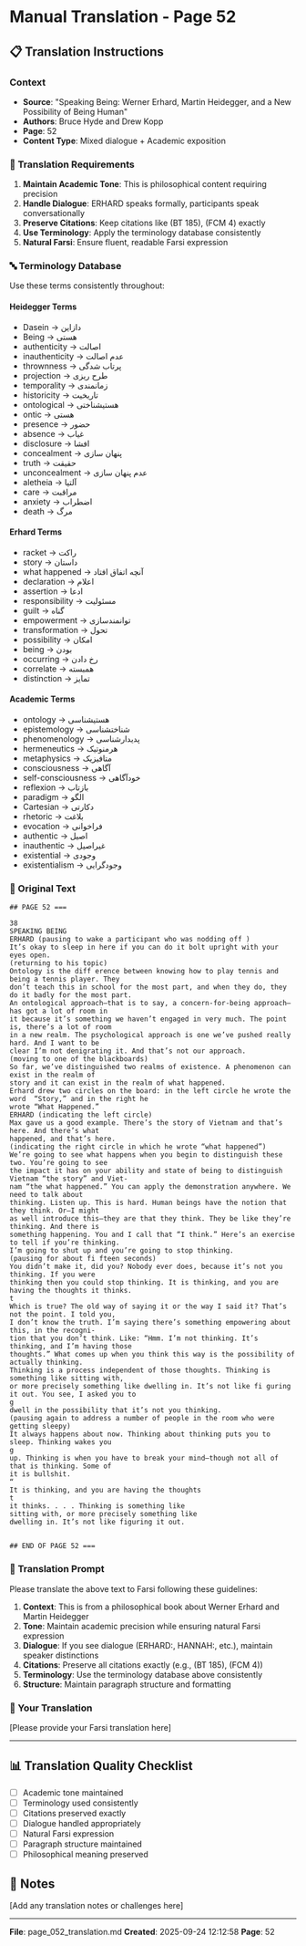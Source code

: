 # Manual Translation - Page 52

## 📋 Translation Instructions

### Context
- **Source**: "Speaking Being: Werner Erhard, Martin Heidegger, and a New Possibility of Being Human"
- **Authors**: Bruce Hyde and Drew Kopp
- **Page**: 52
- **Content Type**: Mixed dialogue + Academic exposition

### 🎯 Translation Requirements

1. **Maintain Academic Tone**: This is philosophical content requiring precision
2. **Handle Dialogue**: ERHARD speaks formally, participants speak conversationally
3. **Preserve Citations**: Keep citations like (BT 185), (FCM 4) exactly
4. **Use Terminology**: Apply the terminology database consistently
5. **Natural Farsi**: Ensure fluent, readable Farsi expression

### 🔤 Terminology Database

Use these terms consistently throughout:

#### Heidegger Terms
- Dasein → دازاین
- Being → هستی
- authenticity → اصالت
- inauthenticity → عدم اصالت
- thrownness → پرتاب شدگی
- projection → طرح ریزی
- temporality → زمانمندی
- historicity → تاریخیت
- ontological → هستیشناختی
- ontic → هستی
- presence → حضور
- absence → غیاب
- disclosure → افشا
- concealment → پنهان سازی
- truth → حقیقت
- unconcealment → عدم پنهان سازی
- aletheia → آلتیا
- care → مراقبت
- anxiety → اضطراب
- death → مرگ

#### Erhard Terms
- racket → راکت
- story → داستان
- what happened → آنچه اتفاق افتاد
- declaration → اعلام
- assertion → ادعا
- responsibility → مسئولیت
- guilt → گناه
- empowerment → توانمندسازی
- transformation → تحول
- possibility → امکان
- being → بودن
- occurring → رخ دادن
- correlate → همبسته
- distinction → تمایز

#### Academic Terms
- ontology → هستیشناسی
- epistemology → شناختشناسی
- phenomenology → پدیدارشناسی
- hermeneutics → هرمنوتیک
- metaphysics → متافیزیک
- consciousness → آگاهی
- self-consciousness → خودآگاهی
- reflexion → بازتاب
- paradigm → الگو
- Cartesian → دکارتی
- rhetoric → بلاغت
- evocation → فراخوانی
- authentic → اصیل
- inauthentic → غیراصیل
- existential → وجودی
- existentialism → وجودگرایی


### 📝 Original Text

```
## PAGE 52 ===

38
SPEAKING BEING
ERHARD (pausing to wake a participant who was nodding off ) 
It’s okay to sleep in here if you can do it bolt upright with your eyes open. 
(returning to his topic)
Ontology is the diff erence between knowing how to play tennis and being a tennis player. They 
don’t teach this in school for the most part, and when they do, they do it badly for the most part.
An ontological approach—that is to say, a concern-for-being approach—has got a lot of room in
it because it’s something we haven’t engaged in very much. The point is, there’s a lot of room 
in a new realm. The psychological approach is one we’ve pushed really hard. And I want to be 
clear I’m not denigrating it. And that’s not our approach.
(moving to one of the blackboards) 
So far, we’ve distinguished two realms of existence. A phenomenon can exist in the realm of 
story and it can exist in the realm of what happened.
Erhard drew two circles on the board: in the left circle he wrote the word  “Story,” and in the right he
wrote “What Happened.”
ERHARD (indicating the left circle)
Max gave us a good example. There’s the story of Vietnam and that’s here. And there’s what
happened, and that’s here.
(indicating the right circle in which he wrote “what happened”)
We’re going to see what happens when you begin to distinguish these two. You’re going to see
the impact it has on your ability and state of being to distinguish Vietnam “the story” and Viet-
nam “the what happened.” You can apply the demonstration anywhere. We need to talk about 
thinking. Listen up. This is hard. Human beings have the notion that they think. Or—I might 
as well introduce this—they are that they think. They be like they’re thinking. And there is 
something happening. You and I call that “I think.” Here’s an exercise to tell if you’re thinking.
I’m going to shut up and you’re going to stop thinking.
(pausing for about fi fteen seconds)
You didn’t make it, did you? Nobody ever does, because it’s not you thinking. If you were
thinking then you could stop thinking. It is thinking, and you are having the thoughts it thinks.
t
Which is true? The old way of saying it or the way I said it? That’s not the point. I told you,
I don’t know the truth. I’m saying there’s something empowering about this, in the recogni-
tion that you don’t think. Like: “Hmm. I’m not thinking. It’s thinking, and I’m having those 
thoughts.” What comes up when you think this way is the possibility of actually thinking. 
Thinking is a process independent of those thoughts. Thinking is something like sitting with,
or more precisely something like dwelling in. It’s not like fi guring it out. You see, I asked you to
g
dwell in the possibility that it’s not you thinking.
(pausing again to address a number of people in the room who were getting sleepy) 
It always happens about now. Thinking about thinking puts you to sleep. Thinking wakes you
g
up. Thinking is when you have to break your mind—though not all of that is thinking. Some of 
it is bullshit.
“ 
It is thinking, and you are having the thoughts
t
it thinks. . . . Thinking is something like
sitting with, or more precisely something like
dwelling in. It’s not like figuring it out.


## END OF PAGE 52 ===
```

### 🤖 Translation Prompt

Please translate the above text to Farsi following these guidelines:

1. **Context**: This is from a philosophical book about Werner Erhard and Martin Heidegger
2. **Tone**: Maintain academic precision while ensuring natural Farsi expression
3. **Dialogue**: If you see dialogue (ERHARD:, HANNAH:, etc.), maintain speaker distinctions
4. **Citations**: Preserve all citations exactly (e.g., (BT 185), (FCM 4))
5. **Terminology**: Use the terminology database above consistently
6. **Structure**: Maintain paragraph structure and formatting

### 📄 Your Translation

[Please provide your Farsi translation here]

---

## 📊 Translation Quality Checklist

- [ ] Academic tone maintained
- [ ] Terminology used consistently
- [ ] Citations preserved exactly
- [ ] Dialogue handled appropriately
- [ ] Natural Farsi expression
- [ ] Paragraph structure maintained
- [ ] Philosophical meaning preserved

## 📝 Notes

[Add any translation notes or challenges here]

---

**File**: page_052_translation.md
**Created**: 2025-09-24 12:12:58
**Page**: 52
